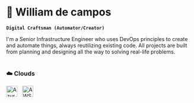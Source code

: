 # 🚂 William de campos 
**`Digital Craftsman (Automator/Creator)`**

I'm a Senior Infrastructure Engineer who uses DevOps principles to create and automate things, always reutilizing existing code. All projects are built from planning and designing all the way to solving real-life problems.

#

### ☁️ Clouds 

<img align="left" alt="Azure" width="30px" style="padding-right:10px;" src="https://cdn.jsdelivr.net/gh/devicons/devicon@latest/icons/azure/azure-original.svg" />
<img align="left" alt="AWS" width="30px" style="padding-right:10px;" src="https://cdn.jsdelivr.net/gh/devicons/devicon@latest/icons/amazonwebservices/amazonwebservices-original-wordmark.svg" />

</br>
